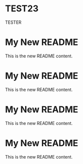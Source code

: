# TEST23
TESTER
# My New README
This is the new README content.
# My New README
This is the new README content.
# My New README
This is the new README content.
# My New README
This is the new README content.
